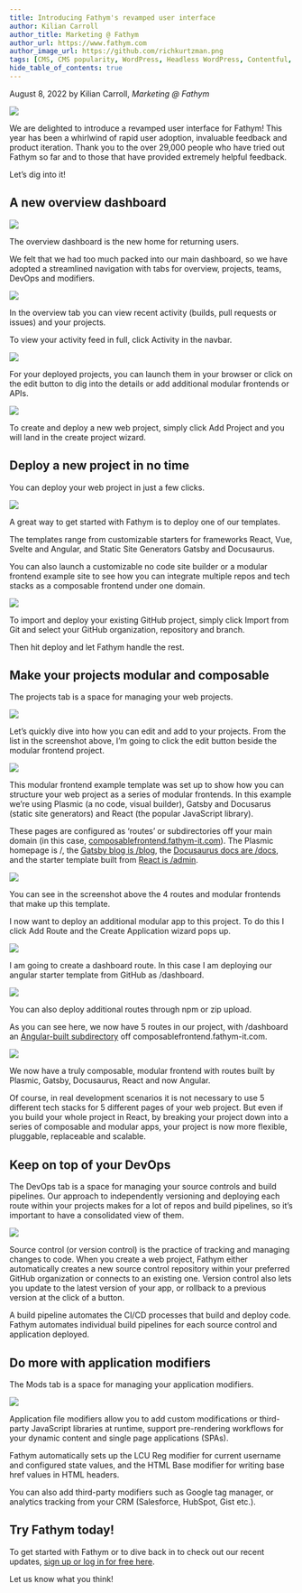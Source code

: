 ```yaml
---
title: Introducing Fathym's revamped user interface
author: Kilian Carroll
author_title: Marketing @ Fathym
author_url: https://www.fathym.com
author_image_url: https://github.com/richkurtzman.png
tags: [CMS, CMS popularity, WordPress, Headless WordPress, Contentful, Squarespace, Shopify]
hide_table_of_contents: true
---
```


August 8, 2022 by Kilian Carroll, _Marketing @ Fathym_

![](https://www.fathym.com/img/ui1.png)

We are delighted to introduce a revamped user interface for Fathym! This year has been a whirlwind of rapid user adoption, invaluable feedback and product iteration. Thank you to the over 29,000 people who have tried out Fathym so far and to those that have provided extremely helpful feedback. 

Let’s dig into it! 

## A new overview dashboard 

![](https://www.fathym.com/img/ui1.png)

The overview dashboard is the new home for returning users.  

We felt that we had too much packed into our main dashboard, so we have adopted a streamlined navigation with tabs for overview, projects, teams, DevOps and modifiers. 

![](https://www.fathym.com/img/ui2a.png) 

In the overview tab you can view recent activity (builds, pull requests or issues) and your projects. 

To view your activity feed in full, click Activity in the navbar.  

![](https://www.fathym.com/img/ui2.png) 

For your deployed projects, you can launch them in your browser or click on the edit button to dig into the details or add additional modular frontends or APIs. 

![](https://www.fathym.com/img/ui3.png) 

To create and deploy a new web project, simply click Add Project and you will land in the create project wizard. 

## Deploy a new project in no time  

You can deploy your web project in just a few clicks. 

![](https://www.fathym.com/img/ui4.png) 

A great way to get started with Fathym is to deploy one of our templates. 

The templates range from customizable starters for frameworks React, Vue, Svelte and Angular, and Static Site Generators Gatsby and Docusaurus. 

You can also launch a customizable no code site builder or a modular frontend example site to see how you can integrate multiple repos and tech stacks as a composable frontend under one domain. 

![](https://www.fathym.com/img/ui5.png) 

To import and deploy your existing GitHub project, simply click Import from Git and select your GitHub organization, repository and branch.  

Then hit deploy and let Fathym handle the rest. 

## Make your projects modular and composable  

The projects tab is a space for managing your web projects. 

![](https://www.fathym.com/img/ui6.png) 

Let’s quickly dive into how you can edit and add to your projects. From the list in the screenshot above, I’m going to click the edit button beside the modular frontend project. 

![](https://www.fathym.com/img/ui7.png) 


This modular frontend example template was set up to show how you can structure your web project as a series of modular frontends. In this example we’re using Plasmic (a no code, visual builder), Gatsby and Docusarus (static site generators) and React (the popular JavaScript library). 

These pages are configured as ‘routes’ or subdirectories off your main domain (in this case, [composablefrontend.fathym-it.com](https://composablefrontend.fathym-it.com)). The Plasmic homepage is /, the [Gatsby blog is /blog](https://composablefrontend.fathym-it.com/blog), the [Docusaurus docs are /docs](https://composablefrontend.fathym-it.com/docs), and the starter template built from [React is /admin](https://composablefrontend.fathym-it.com/admin). 

![](https://www.fathym.com/img/ui8.png)

You can see in the screenshot above the 4 routes and modular frontends that make up this template. 

I now want to deploy an additional modular app to this project. To do this I click Add Route and the Create Application wizard pops up. 

![](https://www.fathym.com/img/ui9.png)

I am going to create a dashboard route. In this case I am deploying our angular starter template from GitHub as /dashboard. 

![](https://www.fathym.com/img/ui10.png)

You can also deploy additional routes through npm or zip upload.  

As you can see here, we now have 5 routes in our project, with /dashboard an [Angular-built subdirectory](https://composablefrontend.fathym-it.com/dashboard/) off composablefrontend.fathym-it.com. 

![](https://www.fathym.com/img/ui11.png)

We now have a truly composable, modular frontend with routes built by Plasmic, Gatsby, Docusaurus, React and now Angular.  

Of course, in real development scenarios it is not necessary to use 5 different tech stacks for 5 different pages of your web project. But even if you build your whole project in React, by breaking your project down into a series of composable and modular apps, your project is now more flexible, pluggable, replaceable and scalable. 

## Keep on top of your DevOps 

The DevOps tab is a space for managing your source controls and build pipelines. Our approach to independently versioning and deploying each route within your projects makes for a lot of repos and build pipelines, so it’s important to have a consolidated view of them.  

![](https://www.fathym.com/img/ui12.png) 

Source control (or version control) is the practice of tracking and managing changes to code. When you create a web project, Fathym either automatically creates a new source control repository within your preferred GitHub organization or connects to an existing one. Version control also lets you update to the latest version of your app, or rollback to a previous version at the click of a button. 

A build pipeline automates the CI/CD processes that build and deploy code. Fathym automates individual build pipelines for each source control and application deployed. 

## Do more with application modifiers 

The Mods tab is a space for managing your application modifiers. 

![](https://www.fathym.com/img/ui13.png) 

Application file modifiers allow you to add custom modifications or third-party JavaScript libraries at runtime, support pre-rendering workflows for your dynamic content and single page applications (SPAs).  

Fathym automatically sets up the LCU Reg modifier for current username and configured state values, and the HTML Base modifier for writing base href values in HTML headers. 

You can also add third-party modifiers such as Google tag manager, or analytics tracking from your CRM (Salesforce, HubSpot, Gist etc.). 

## Try Fathym today! 

To get started with Fathym or to dive back in to check out our recent updates, [sign up or log in for free here](https://www.fathym.com/dashboard). 

Let us know what you think! 